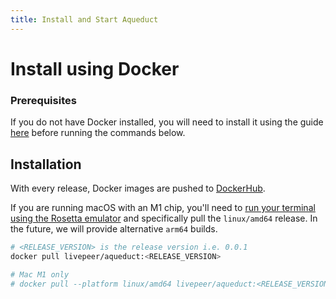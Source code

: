 ```yaml
---
title: Install and Start Aqueduct
---
```


# Install using Docker

### Prerequisites

If you do not have Docker installed, you will need to install it using the guide
[here](https://docs.docker.com/get-docker/) before running the commands below.


## Installation

With every release, Docker images are pushed to
[DockerHub](https://hub.docker.com/r/livepeer/aqueduct).

If you are running macOS with an M1 chip, you'll need to [run your terminal using the Rosetta emulator](https://apple.stackexchange.com/a/428769) and specifically pull the `linux/amd64` release. In the future, we will provide alternative `arm64` builds. 


```bash
# <RELEASE_VERSION> is the release version i.e. 0.0.1
docker pull livepeer/aqueduct:<RELEASE_VERSION>

# Mac M1 only
# docker pull --platform linux/amd64 livepeer/aqueduct:<RELEASE_VERSION> 
```

